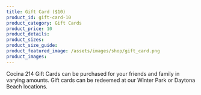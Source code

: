 ```yaml
---
title: Gift Card ($10)
product_id: gift-card-10
product_category: Gift Cards
product_price: 10
product_details:
product_sizes:
product_size_guide:
product_featured_image: /assets/images/shop/gift_card.png
product_images:
---
```


Cocina 214 Gift Cards can be purchased for your friends and family in varying amounts. Gift cards can be redeemed at our Winter Park or Daytona Beach locations.
